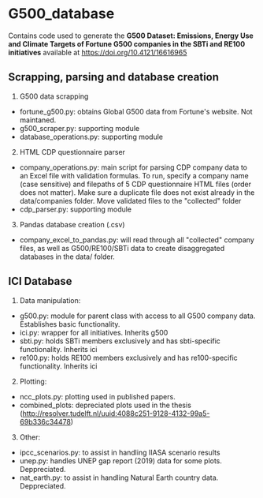 # G500_database

Contains code used to generate the **G500 Dataset: Emissions, Energy Use and Climate Targets of Fortune G500 companies in the SBTi and RE100 initiatives** available at https://doi.org/10.4121/16616965

## Scrapping, parsing and database creation
1. G500 data scrapping
  - fortune_g500.py: obtains Global G500 data from Fortune's website. Not maintaned.
  - g500_scraper.py: supporting module
  - database_operations.py: supporting module
2. HTML CDP questionnaire parser
  - company_operations.py: main script for parsing CDP company data to an Excel file with validation formulas. To run, specify a company name (case sensitive) and filepaths of 5 CDP questionnaire HTML files (order does not matter). Make sure a duplicate file does not exist already in the data/companies folder. Move validated files to the "collected" folder
  - cdp_parser.py: supporting module
3. Pandas database creation (.csv)
  - company_excel_to_pandas.py: will read through all "collected" company files, as well as G500/RE100/SBTi data to create disaggregated databases in the data/ folder.
  
## ICI Database
1. Data manipulation:
  - g500.py: module for parent class with access to all G500 company data. Establishes basic functionality.
  - ici.py: wrapper for all initiatives. Inherits g500
  - sbti.py: holds SBTi members exclusively and has sbti-specific functionality. Inherits ici
  - re100.py: holds RE100 members exclusively and has re100-specific functionality. Inherits ici
2. Plotting:
  - ncc_plots.py: plotting used in published papers.
  - combined_plots: depreciated plots used in the thesis (http://resolver.tudelft.nl/uuid:4088c251-9128-4132-99a5-69b336c34478)
3. Other:
  - ipcc_scenarios.py: to assist in handling IIASA scenario results
  - unep.py: handles UNEP gap report (2019) data for some plots. Deppreciated.
  - nat_earth.py: to assist in handling Natural Earth country data. Deppreciated.
